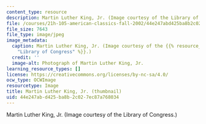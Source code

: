 ```yaml
---
content_type: resource
description: Martin Luther King, Jr. (Image courtesy of the Library of Congress.)
file: /courses/21h-105-american-classics-fall-2002/44e247abd425ba8b2c027ec87a768034_21h-105f02-th.jpg
file_size: 7643
file_type: image/jpeg
image_metadata:
  caption: Martin Luther King, Jr. (Image courtesy of the {{% resource_link "3ba3537f-b9c8-43a8-8bda-8d7321edbfcd"
    "Library of Congress" %}}.)
  credit: ''
  image-alt: Photograph of Martin Luther King, Jr.
learning_resource_types: []
license: https://creativecommons.org/licenses/by-nc-sa/4.0/
ocw_type: OCWImage
resourcetype: Image
title: Martin Luther King, Jr. (thumbnail)
uid: 44e247ab-d425-ba8b-2c02-7ec87a768034
---
```

Martin Luther King, Jr. (Image courtesy of the Library of Congress.)